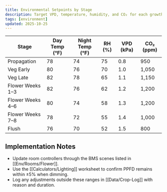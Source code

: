 ```yaml
---
title: Environmental Setpoints by Stage
description: Target VPD, temperature, humidity, and CO₂ for each growth phase.
tags: [environment]
updated: 2025-10-25
---
```


| Stage | Day Temp (°F) | Night Temp (°F) | RH (%) | VPD (kPa) | CO₂ (ppm) |
|-------|---------------|-----------------|--------|-----------|-----------|
| Propagation | 78 | 74 | 75 | 0.8 | 950 |
| Veg Early | 80 | 76 | 70 | 1.0 | 1,050 |
| Veg Late | 82 | 78 | 65 | 1.1 | 1,150 |
| Flower Weeks 1–3 | 82 | 76 | 62 | 1.2 | 1,200 |
| Flower Weeks 4–6 | 80 | 74 | 58 | 1.3 | 1,200 |
| Flower Weeks 7–8 | 78 | 72 | 55 | 1.4 | 1,000 |
| Flush | 76 | 70 | 52 | 1.5 | 800 |

## Implementation Notes
- Update room controllers through the BMS scenes listed in [[Env/Rooms/Flower]].
- Use the [[Calculators/Lighting]] worksheet to confirm PPFD remains within ±5% when dimming.
- Log any adjustments outside these ranges in [[Data/Crop-Log]] with reason and duration.
